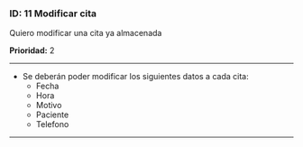 
### **ID:** 11 **Modificar cita**

Quiero modificar una cita ya almacenada

**Prioridad:** 2

---

* Se deberán poder modificar los siguientes datos a cada cita:
  * Fecha
  * Hora
  * Motivo
  * Paciente
  * Telefono

---

